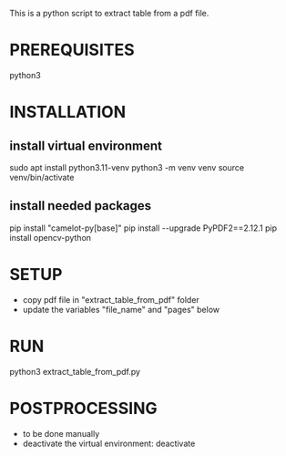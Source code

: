 This is a python script to extract table from a pdf file.

# PREREQUISITES
python3

# INSTALLATION
## install virtual environment
sudo apt install python3.11-venv
python3 -m venv venv
source venv/bin/activate
## install needed packages
pip install "camelot-py[base]"
pip install --upgrade PyPDF2==2.12.1
pip install opencv-python

# SETUP
- copy pdf file in "extract_table_from_pdf" folder
- update the variables "file_name" and "pages" below

# RUN
python3 extract_table_from_pdf.py

# POSTPROCESSING
- to be done manually
- deactivate the virtual environment:
deactivate